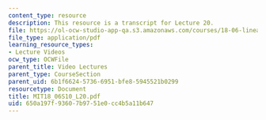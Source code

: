 ```yaml
---
content_type: resource
description: This resource is a transcript for Lecture 20.
file: https://ol-ocw-studio-app-qa.s3.amazonaws.com/courses/18-06-linear-algebra-spring-2010/650a197f93607b9751e0cc4b5a11b647_MIT18_06S10_L20.pdf
file_type: application/pdf
learning_resource_types:
- Lecture Videos
ocw_type: OCWFile
parent_title: Video Lectures
parent_type: CourseSection
parent_uid: 6b1f6624-5736-6951-bfe8-5945521b0299
resourcetype: Document
title: MIT18_06S10_L20.pdf
uid: 650a197f-9360-7b97-51e0-cc4b5a11b647
---
```

